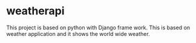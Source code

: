 # weatherapi
This project is based on python with Django frame work. This is based on weather application and it shows the world wide weather.
